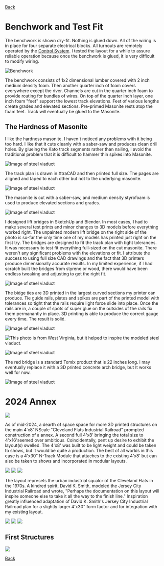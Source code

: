[Back](../index.md)

# Benchwork and Test Fit
The benchwork is shown dry-fit. Nothing is glued down. All of the wiring is in place for four separate electrical blocks. All turnouts are remotely operated by the [Control System](../controls/Control.md). I tested the layout for a while to assure reliable operation because once the benchwork is glued, it is very difficult to modify wiring.

![Benchwork](IMG_0104.png)

The benchwork consists of 1x2 dimensional lumber covered with 2 inch medium density foam. Then another quarter inch of foam covers everywhere except the river. Channels are cut in the quarter inch foam to provide routing for bundles of wires. On top of the quarter inch layer, one inch foam "feet" support the lowest track elevations. Feet of various lengths create grades and elevated sections. Pre-primed Masonite rests atop the foam feet. Track will eventually be glued to the Masonite.

## The Hardness of Masonite
I like the hardness masonite. I haven't noticed any problems with it being too hard. I like that it cuts cleanly with a saber-saw and produces clean drill holes. By glueing the Kato track segments rather than nailing, I avoid the traditional problem that it is difficult to hammer thin spikes into Masonite.

![Image of steel viaduct](TransferFullSizePlan.jpg)

The track plan is drawn in XtraCAD and then printed full size. The pages are aligned and taped to each other but not to the underlying masonite.

![Image of steel viaduct](TransferTrackPlanWithElevations.jpg)

The masonite is cut with a saber-saw, and medium density styrofoam is used to produce elevated sections and grades.

![Image of steel viaduct](IMG_0102.png)

I designed lift bridges in SketchUp and Blender. In most cases, I had to make several test prints and minor changes to 3D models before everything worked right. The unpainted modern lift bridge on the right side of the photo is so-far the only time one of my models has printed just right on the first try. The bridges are designed to fit the track plan with tight tolerances. It was necessary to test fit everything full-sized on the cut masonite. There weren't any significant problems with the elevations or fit. I attribute the success to using full size CAD drawings and the fact that 3D printers produce dimensionally accurate results. In my limited experience, if I had scratch built the bridges from styrene or wood, there would have been endless tweaking and adjusting to get the right fit.

![Image of steel viaduct](IMG_0105.png)

The bidge ties are 3D printed in the largest curved sections my printer can produce.  Tie guide rails, plates and spikes are part of the printed model with tolerances so tight that the rails require light force slide into place. Once the rails are in, a couple of spots of super glue on the outsides of the rails fix them permanantly in place. 3D printing is able to produce the correct gauge every time. The result is solid. 

![Image of steel viaduct](IMG_0110.png)

![This photo is from West Virginia, but it helped to inspire the modeled steel viaduct.](https://cdn.onlyinyourstate.com/wp-content/uploads/2016/07/bridge-history-700x537.jpg)

![Image of steel viaduct](IMG_0112.png)

The red bridge is a standard Tomix product that is 22 inches long. I may eventually replace it with a 3D printed concrete arch bridge, but It works well for now.

![Image of steel viaduct](IMG_0114.png)

# 2024 Annex
![](annex2024Panorama1.png)

As of mid-2024, a dearth of space space for more 3D printed structures on the main 4'x8' NScale "Cleveland Flats Industrial Railroad" prompted construction of a annex. A second full 4'x8' bringing the total size to 4'x16'seemed over ambitious. Coincidentally, pent up desire to exhibit the layout(s) swelled. The 4'x8' was built to be light weight and could be taken to shows, but it would be quite a production. The best of all worlds in this case is a 4'x30" N-Track Module that attaches to the existing 4'x8' but can also be taken to shows and incorporated in modular layouts.
 
![](annex2024LightWeightPlywood0.png)
![](annex2024LightWeightPlywood1.png)
![](annex2024Uderside0.png)

The layout represets the urban industrial squalor of the Cleveland Flats in the 1970s. A kindred spirit, David K. Smith, modeled the Jersey City Industrial Railroad and wrote, "Perhaps the documentation on this layout will inspire someone else to take it all the way to the finish line." Inspiration greatly influenced adaptation of David K. Smith's Jersey City Industrial Railroad plan for a slightly larger 4'x30" form factor and for integration with my existing layout.

![](annex2024TrackPlanTransfer2.png)
![](annex2024TrackFit0.png)
![](annex2024TrackFit4.png)

## First Structures

![](ammex2024FirstStructures.png)

[Back](../index.md)

